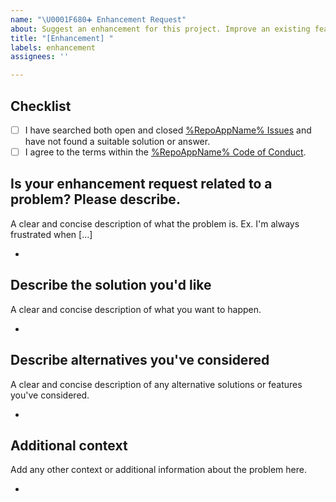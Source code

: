 ```yaml
---
name: "\U0001F680➕ Enhancement Request"
about: Suggest an enhancement for this project. Improve an existing feature
title: "[Enhancement] "
labels: enhancement
assignees: ''

---
```


## **Checklist**

- [ ] I have searched both open and closed [%RepoAppName% Issues](https://github.com/towaquimbayo/%RepoAppName%/issues) and have not found a suitable solution or answer.
- [ ] I agree to the terms within the [%RepoAppName% Code of Conduct](https://github.com/towaquimbayo/%RepoAppName%/blob/main/CODE_OF_CONDUCT.md).

## **Is your enhancement request related to a problem? Please describe.**

A clear and concise description of what the problem is. Ex. I'm always frustrated when [...]

*

## **Describe the solution you'd like**

A clear and concise description of what you want to happen.

*

## **Describe alternatives you've considered**

A clear and concise description of any alternative solutions or features you've considered.

*

## **Additional context**

Add any other context or additional information about the problem here.

*
